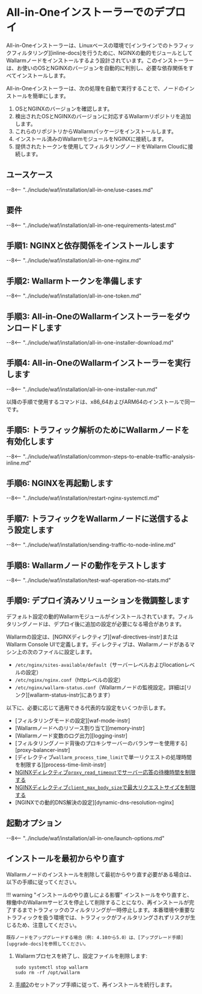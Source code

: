 # All-in-Oneインストーラーでのデプロイ

All-in-Oneインストーラーは、Linuxベースの環境で[インラインでのトラフィックフィルタリング][inline-docs]を行うために、NGINXの動的モジュールとしてWallarmノードをインストールするよう設計されています。このインストーラーは、お使いのOSとNGINXのバージョンを自動的に判別し、必要な依存関係をすべてインストールします。

All-in-Oneインストーラーは、次の処理を自動で実行することで、ノードのインストールを簡単にします。

1. OSとNGINXのバージョンを確認します。
1. 検出されたOSとNGINXのバージョンに対応するWallarmリポジトリを追加します。
1. これらのリポジトリからWallarmパッケージをインストールします。
1. インストール済みのWallarmモジュールをNGINXに接続します。
1. 提供されたトークンを使用してフィルタリングノードをWallarm Cloudに接続します。

## ユースケース

--8<-- "../include/waf/installation/all-in-one/use-cases.md"

## 要件

--8<-- "../include/waf/installation/all-in-one-requirements-latest.md"

## 手順1: NGINXと依存関係をインストールします

--8<-- "../include/waf/installation/all-in-one-nginx.md"

## 手順2: Wallarmトークンを準備します

--8<-- "../include/waf/installation/all-in-one-token.md"

## 手順3: All-in-OneのWallarmインストーラーをダウンロードします

--8<-- "../include/waf/installation/all-in-one-installer-download.md"

## 手順4: All-in-OneのWallarmインストーラーを実行します

--8<-- "../include/waf/installation/all-in-one-installer-run.md"

以降の手順で使用するコマンドは、x86_64およびARM64のインストールで同一です。

## 手順5: トラフィック解析のためにWallarmノードを有効化します

--8<-- "../include/waf/installation/common-steps-to-enable-traffic-analysis-inline.md"

## 手順6: NGINXを再起動します

--8<-- "../include/waf/installation/restart-nginx-systemctl.md"

## 手順7: トラフィックをWallarmノードに送信するよう設定します

--8<-- "../include/waf/installation/sending-traffic-to-node-inline.md"

## 手順8: Wallarmノードの動作をテストします

--8<-- "../include/waf/installation/test-waf-operation-no-stats.md"

## 手順9: デプロイ済みソリューションを微調整します

デフォルト設定の動的Wallarmモジュールがインストールされています。フィルタリングノードは、デプロイ後に追加の設定が必要になる場合があります。

Wallarmの設定は、[NGINXディレクティブ][waf-directives-instr]またはWallarm Console UIで定義します。ディレクティブは、Wallarmノードがあるマシン上の次のファイルに設定します。

* `/etc/nginx/sites-available/default`（サーバーレベルおよびlocationレベルの設定）
* `/etc/nginx/nginx.conf`（httpレベルの設定）
* `/etc/nginx/wallarm-status.conf`（Wallarmノードの監視設定。詳細は[リンク][wallarm-status-instr]にあります）

以下に、必要に応じて適用できる代表的な設定をいくつか示します。

* [フィルタリングモードの設定][waf-mode-instr]
* [Wallarmノードへのリソース割り当て][memory-instr]
* [Wallarmノード変数のログ出力][logging-instr]
* [フィルタリングノード背後のプロキシサーバーのバランサーを使用する][proxy-balancer-instr]
* [ディレクティブ`wallarm_process_time_limit`で単一リクエストの処理時間を制限する][process-time-limit-instr]
* [NGINXディレクティブ`proxy_read_timeout`でサーバー応答の待機時間を制限する](https://nginx.org/en/docs/http/ngx_http_proxy_module.html#proxy_read_timeout)
* [NGINXディレクティブ`client_max_body_size`で最大リクエストサイズを制限する](https://nginx.org/en/docs/http/ngx_http_core_module.html#client_max_body_size)
* [NGINXでの動的DNS解決の設定][dynamic-dns-resolution-nginx]

## 起動オプション

--8<-- "../include/waf/installation/all-in-one/launch-options.md"

## インストールを最初からやり直す

Wallarmノードのインストールを削除して最初からやり直す必要がある場合は、以下の手順に従ってください。

!!! warning "インストールのやり直しによる影響"
    インストールをやり直すと、稼働中のWallarmサービスを停止して削除することになり、再インストールが完了するまでトラフィックのフィルタリングが一時停止します。本番環境や重要なトラフィックを扱う環境では、トラフィックがフィルタリングされずリスクが生じるため、注意してください。

    既存ノードをアップグレードする場合（例: 4.10から5.0）は、[アップグレード手順][upgrade-docs]を参照してください。

1. Wallarmプロセスを終了し、設定ファイルを削除します:

    ```
    sudo systemctl stop wallarm
    sudo rm -rf /opt/wallarm
    ```
1. [手順2](#step-2-prepare-wallarm-token)のセットアップ手順に従って、再インストールを続行します。